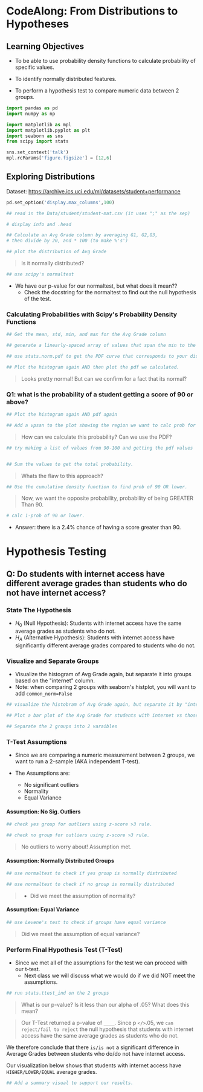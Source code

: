 # CodeAlong: From Distributions to Hypotheses

## Learning Objectives

- To be able to use probability density functions to calculate probability of specific values.

- To identify normally distributed features.
- To perform a hypothesis test to compare numeric data between 2 groups.


```python
import pandas as pd
import numpy as np

import matplotlib as mpl
import matplotlib.pyplot as plt
import seaborn as sns
from scipy import stats

sns.set_context('talk')
mpl.rcParams['figure.figsize'] = [12,6]
```

## Exploring Distributions 

Dataset: https://archive.ics.uci.edu/ml/datasets/student+performance


```python
pd.set_option('display.max_columns',100)
```


```python
## read in the Data/student/student-mat.csv (it uses ";" as the sep)

# display info and .head

```


```python
## Calculate an Avg Grade column by averaging G1, G2,G3, 
# then divide by 20, and * 100 (to make %'s')

```


```python
## plot the distribution of Avg Grade 

```

> Is it normally distributed?


```python
## use scipy's normaltest

```

- We have our p-value for our normaltest, but what does it mean??
    - Check the docstring for the normaltest to find out the null hypothesis of the test.

### Calculating Probabilities with Scipy's  Probability Density Functions


```python
## Get the mean, std, min, and max for the Avg Grade column

```


```python
## generate a linearly-spaced array of values that span the min to the max

```


```python
## use stats.norm.pdf to get the PDF curve that corresponds to your distribution's values

```


```python
## Plot the histogram again AND then plot the pdf we calculated.

```

> Looks pretty normal! But can we confirm for a fact that its normal?

### Q1: what is the probability of a student getting a score of 90 or above?


```python
## Plot the histogram again AND pdf again

## Add a vpsan to the plot showing the region we want to calc prob for

```

> How can we calculate this probability? Can we use the PDF?


```python
## try making a list of values from 90-100 and getting the pdf values


## Sum the values to get the total probability. 

```

> Whats the flaw to this approach?


```python
## Use the cumulative density function to find prob of 90 OR lower.

```

> Now, we want the opposite probability, probability of being GREATER Than 90.



```python
# calc 1-prob of 90 or lower.

```

- Answer: there is a 2.4% chance of having a score greater than 90.

# Hypothesis Testing

## Q: Do students with internet access have different average grades than students who do not have internet access?

### State The Hypothesis 

- $H_0$ (Null Hypothesis): Students with internet access have the same average grades as students who do not. 
- $H_A$ (Alternative Hypothesis): Students with internet access have significantly different average grades compared to students who do not. 

### Visualize and Separate Groups

- Visualize the histogram of Avg Grade again, but separate it into groups based on the "internet" column.
- Note: when comparing 2 groups with seaborn's histplot, you will want to add `common_norm=False`


```python
## visualize the histobram of Avg Grade again, but separate it by "internet"

```


```python
## Plot a bar plot of the Avg Grade for students with internet vs those that do not have it

```


```python
## Separate the 2 groups into 2 varaibles

```

### T-Test Assumptions

- Since we are comparing a numeric measurement between 2 groups, we want to run a 2-sample (AKA independent T-test).

- The Assumptions are:
    - No significant outliers
    - Normality 
    - Equal Variance 

#### Assumption: No Sig. Outliers


```python
## check yes group for outliers using z-score >3 rule.

```


```python
## check no group for outliers using z-score >3 rule.

```

> No outliers to worry about! Assumption met.

#### Assumption: Normally Distributed Groups


```python
## use normaltest to check if yes group is normally distributed

```


```python
## use normaltest to check if no group is normally distributed

```

>- Did we meet the assumption of normality?

#### Assumption: Equal Variance


```python
## use Levene's test to check if groups have equal variance

```

> Did we meet the assumption of equal variance?

### Perform Final Hypothesis Test (T-Test)

- Since we met all of the assumptions for the test we can proceed with our t-test.
    - Next class we will discuss what we would do if we did NOT meet the assumptions.


```python
## run stats.ttest_ind on the 2 groups

```

> What is our p-value? Is it less than our alpha of .05? What does this mean?

>Our T-Test returned a p-value of `____`. Since p `</>`.05, we `can reject/fail to reject` the null hypothesis that students with internet access have the same average grades as students who do not. 

We therefore conclude that there `is/is not` a significant difference in Average Grades between students who do/do not have internet access.

Our visualization below shows that students with internet access have `HIGHER/LOWER/EQUAL` average grades.


```python
## Add a summary visual to support our results.

```

 
